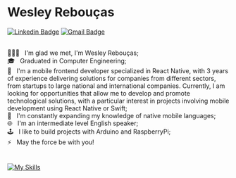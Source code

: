 # Wesley Rebouças

[![Linkedin Badge](https://img.shields.io/badge/-Wesley%20Reboucas-0e76a8?style=flat-square&logo=Linkedin&logoColor=white&style=flat&link=https://www.linkedin.com/in/wesleyreboucas/)](https://www.linkedin.com/in/wesleyreboucas/) 
[![Gmail Badge](https://img.shields.io/badge/-Wesley%20Reboucas-ea4335?style=flat-square&logo=Gmail&logoColor=white&style=flat&link=mailto:wesley.reboucas@gmail.com)](mailto:wesley.reboucasgmail.com)

<br/> 👨🏽‍💻 &nbsp; I'm glad we met, I'm Wesley Rebouças;
<br/> 🎓 &nbsp; Graduated in Computer Engineering;
<br/> 🎯 &nbsp; I'm a mobile frontend developer specialized in React Native, with 3 years of experience delivering solutions for companies from different sectors, from startups to large national and international companies. Currently, I am looking for opportunities that allow me to develop and promote technological solutions, with a particular interest in projects involving mobile development using React Native or Swift;
<br/> 🌱 &nbsp; I'm constantly expanding my knowledge of native mobile languages;
<br/> 🌐 &nbsp; I'm an intermediate level English speaker;
<br/> 🕹 &nbsp; I like to build projects with Arduino and RaspberryPi;
<br/> ⚡ &nbsp; May the force be with you! 
<br/>
<br/>
<br/> [![My Skills](https://skillicons.dev/icons?i=linux,swift,react,ts,js,html,css)](https://skillicons.dev)
